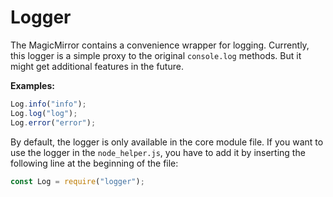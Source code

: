 # Logger

The MagicMirror contains a convenience wrapper for logging. Currently, this
logger is a simple proxy to the original `console.log` methods. But it might get
additional features in the future.

**Examples:**

```javascript
Log.info("info");
Log.log("log");
Log.error("error");
```

By default, the logger is only available in the core module file. If you want to
use the logger in the `node_helper.js`, you have to add it by inserting the
following line at the beginning of the file:

```javascript
const Log = require("logger");
```
